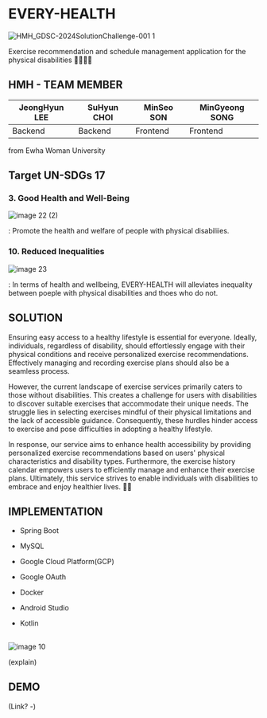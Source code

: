 # EVERY-HEALTH
![HMH_GDSC-2024SolutionChallenge-001 1](https://github.com/Solution-Challenge-HMH/every-health-android/assets/110734087/15173395-304f-4e6b-b379-a7e5ab2808d5)

Exercise recommendation and schedule management application for the physical disabilities 👩‍🦽👨‍🦽

## HMH - TEAM MEMBER
|JeongHyun LEE|SuHyun CHOI|MinSeo SON|MinGyeong SONG|
|------|---|---|-----|
|Backend|Backend|Frontend|Frontend|

from Ewha Woman University 

## Target UN-SDGs 17 
### 3. Good Health and Well-Being

![image 22 (2)](https://github.com/Solution-Challenge-HMH/every-health-android/assets/110734087/81169e36-148c-4ee0-ab26-88ec8a576e8b)

: Promote the health and welfare of people with physical disabiliies.
### 10. Reduced Inequalities

![image 23](https://github.com/Solution-Challenge-HMH/every-health-android/assets/110734087/7f33d9a8-b3b7-41fc-86ba-ad958c86c7c9)

: In terms of health and wellbeing, EVERY-HEALTH will alleviates inequality between poeple with physical disabilities and thoes who do not.

## SOLUTION
Ensuring easy access to a healthy lifestyle is essential for everyone. Ideally, individuals, regardless of disability, should effortlessly engage with their physical conditions and receive personalized exercise recommendations. Effectively managing and recording exercise plans should also be a seamless process.


However, the current landscape of exercise services primarily caters to those without disabilities. This creates a challenge for users with disabilities to discover suitable exercises that accommodate their unique needs. The struggle lies in selecting exercises mindful of their physical limitations and the lack of accessible guidance. Consequently, these hurdles hinder access to exercise and pose difficulties in adopting a healthy lifestyle.


In response, our service aims to enhance health accessibility by providing personalized exercise recommendations based on users' physical characteristics and disability types. Furthermore, the exercise history calendar empowers users to efficiently manage and enhance their exercise plans. Ultimately, this service strives to enable individuals with disabilities to embrace and enjoy healthier lives. 💚💛

## IMPLEMENTATION
- Spring Boot
  
- MySQL

- Google Cloud Platform(GCP)

- Google OAuth

- Docker

- Android Studio

- Kotlin

## 
![image 10](https://github.com/Solution-Challenge-HMH/every-health-android/assets/110734087/2a77d971-5a45-441f-afc6-3534f8e052b4)

(explain)

## DEMO
(Link? -)

